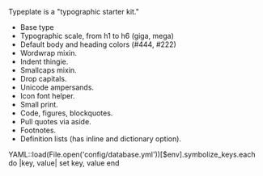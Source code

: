 Typeplate is a "typographic starter kit."

- Base type
- Typographic scale, from h1 to h6 (giga, mega)
- Default body and heading colors (#444, #222)
- Wordwrap mixin.
- Indent thingie.
- Smallcaps mixin.
- Drop capitals.
- Unicode ampersands.
- Icon font helper.
- Small print.
- Code, figures, blockquotes.
- Pull quotes via aside.
- Footnotes.
- Definition lists (has inline and dictionary option).



YAML::load(File.open('config/database.yml'))[$env].symbolize_keys.each do |key, value|
    set key, value
  end
